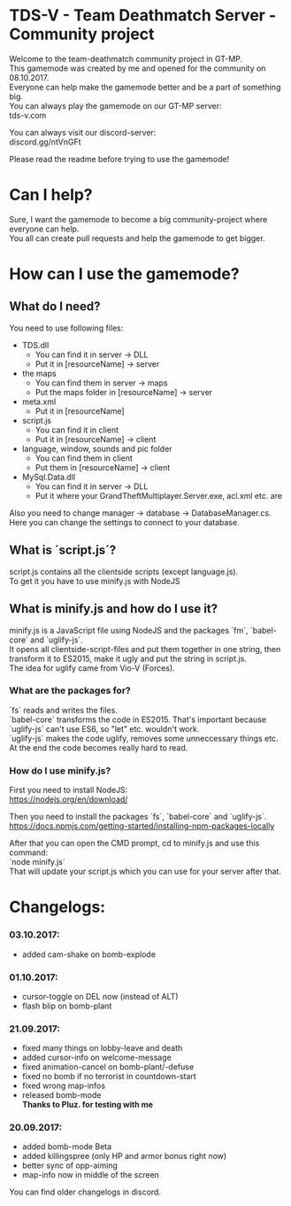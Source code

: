 # TDS-V - Team Deathmatch Server - Community project 

Welcome to the team-deathmatch community project in GT-MP.  
This gamemode was created by me and opened for the community on 08.10.2017.  
Everyone can help make the gamemode better and be a part of something big.  
You can always play the gamemode on our GT-MP server:  
tds-v.com

You can always visit our discord-server:  
discord.gg/ntVnGFt

Please read the readme before trying to use the gamemode!


# Can I help?

Sure, I want the gamemode to become a big community-project where everyone can help.  
You all can create pull requests and help the gamemode to get bigger.  


# How can I use the gamemode?

## What do I need?

You need to use following files:
- TDS.dll 
  - You can find it in server -> DLL
  - Put it in [resourceName] -> server
- the maps
  - You can find them in server -> maps
  - Put the maps folder in [resourceName] -> server 
- meta.xml
  - Put it in [resourceName]
- script.js
  - You can find it in client
  - Put it in [resourceName] -> client 
- language, window, sounds and pic folder
  - You can find them in client
  - Put them in [resourceName] -> client
- MySql.Data.dll 
  - You can find it in server -> DLL
  - Put it where your GrandTheftMultiplayer.Server.exe, acl.xml etc. are
  
Also you need to change manager -> database -> DatabaseManager.cs.  
Here you can change the settings to connect to your database.  
  

## What is ´script.js´? 

script.js contains all the clientside scripts (except language.js).  
To get it you have to use minify.js with NodeJS  


## What is minify.js and how do I use it?

minify.js is a JavaScript file using NodeJS and the packages ´fm´, ´babel-core´ and ´uglify-js´.  
It opens all clientside-script-files and put them together in one string, then transform it to ES2015, make it ugly and put the string in script.js.  
The idea for uglify came from Vio-V (Forces).  

### What are the packages for?

´fs´ reads and writes the files.  
´babel-core´ transforms the code in ES2015. That's important because ´uglify-js´ can't use ES6, so "let" etc. wouldn't work.  
´uglify-js´ makes the code uglify, removes some unneccessary things etc. At the end the code becomes really hard to read.  

### How do I use minify.js?

First you need to install NodeJS:  
https://nodejs.org/en/download/  

Then you need to install the packages ´fs´, ´babel-core´ and ´uglify-js´.  
https://docs.npmjs.com/getting-started/installing-npm-packages-locally  

After that you can open the CMD prompt, cd to minify.js and use this command:  
´node minify.js´  
That will update your script.js which you can use for your server after that.  


# Changelogs:

### 03.10.2017:
- added cam-shake on bomb-explode  

### 01.10.2017:
- cursor-toggle on DEL now (instead of ALT)  
- flash blip on bomb-plant  

### 21.09.2017:
- fixed many things on lobby-leave and death    
- added cursor-info on welcome-message   
- fixed animation-cancel on bomb-plant/-defuse  
- fixed no bomb if no terrorist in countdown-start  
- fixed wrong map-infos  
- released bomb-mode  
**Thanks to Pluz. for testing with me**  

### 20.09.2017:
- added bomb-mode Beta  
- added killingspree (only HP and armor bonus right now)  
- better sync of opp-aiming  
- map-info now in middle of the screen  

You can find older changelogs in discord.





